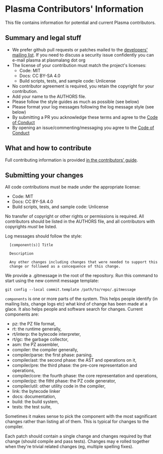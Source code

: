 
# Plasma Contributors' Information

This file contains information for potential and current Plasma
contributors.

## Summary and legal stuff

* We prefer github pull requests or patches mailed to the
  [developers' mailing list](https://plasmalang.org/lists/listinfo/dev).
  If you need to discuss a security issue confidently you can e-mail
  plasma at plasmalang dot org
* The license of your contribution must match the project's licenses:
  * Code: MIT
  * Docs: CC BY-SA 4.0
  * Build scripts, tests, and sample code: Unlicense
* No contributor agreement is required, you retain the copyright for your
  contribution.
* Add your name to the AUTHORS file.
* Please follow the style guides as much as possible (see below)
* Please format your log messages following the log message style (see
  below)
* By submitting a PR you acknowledge these terms and agree to the
  [Code of Conduct](CODE_OF_CONDUCT.md)
* By opening an issue/commenting/messaging you agree to the
  [Code of Conduct](CODE_OF_CONDUCT.md)

## What and how to contribute

Full contributing information is provided [in the contributors'
guide](https://plasmalang.org/docs/contributing.html).

## Submitting your changes

All code contributions must be made under the appropriate license:

* Code: MIT
* Docs: CC BY-SA 4.0
* Build scripts, tests, and sample code: Unlicense

No transfer of copyright or other rights or permissions is required.  All
contributors should be listed in the AUTHORS file, and all contributors with
copyrights _must_ be listed.

Log messages should follow the style:

```
  [component(s)] Title

  Description

  Any other changes including changes that were needed to support this
  change or followed as a concequence of this change.
```

We provide a .gitmessage in the root of the repository.
Run this command to start using the new commit message template:

```
git config --local commit.template /path/to/repo/.gitmessage
```

```components``` is one or more parts of the system.  This helps people
identify (in mailing lists, change logs etc) what kind of change has been
made at a glace.  It also helps people and software search for changes.
Current components are:

* pz: the PZ file format,
* rt: the runtime generally,
* rt/interp: the bytecode interpreter,
* rt/gc: the garbage collector,
* asm: the PZ assembler,
* compiler: the compiler generally,
* compiler/parse: the first phase: parsing.
* compiler/ast: the second phase: the AST and operations on it,
* compiler/pre: the third phase: the pre-core representation and operations,
* compiler/core: the fourth phase: the core representation and operations,
* compiler/pz: the fitht phase: the PZ code generator,
* compiler/util: other utility code in the compiler,
* link: the bytecode linker
* docs: documentation,
* build: the build system,
* tests: the test suite,

Sometimes it makes sense to pick the component with the most sagnificant
changes rather than listing all of them.  This is typical for changes to the
compiler.

Each patch should contain a single change and changes required by that
change (should compile and pass tests).  Changes may e rolled together when
they're trivial related changes (eg, multiple spelling fixes).

